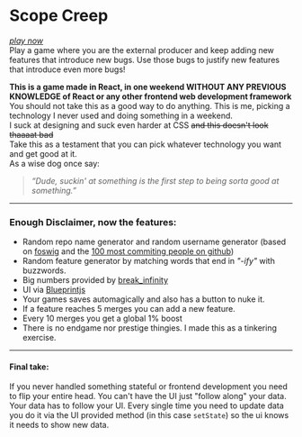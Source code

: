 # Scope Creep
[*play now*](https://miltoncandelero.github.io/scope-creep/)  
Play a game where you are the external producer and keep adding new features that introduce new bugs. Use those bugs to justify new features that introduce even more bugs!

**This is a game made in React, in one weekend WITHOUT ANY PREVIOUS KNOWLEDGE of React or any other frontend web development framework**  
You should not take this as a good way to do anything. This is me, picking a technology I never used and doing something in a weekend.  
I suck at designing and suck even harder at CSS ~~and this doesn't look thaaaat bad~~  
Take this as a testament that you can pick whatever technology you want and get good at it.  
As a wise dog once say:
> *“Dude, suckin' at something is the first step to being sorta good at something.”*

---

### Enough Disclaimer, now the features:

- Random repo name generator and random username generator (based on [foswig](https://github.com/mrsharpoblunto/foswig.js/) and the [100 most commiting people on github](git.io/top))
- Random feature generator by matching words that end in *"-ify"* with buzzwords.
- Big numbers provided by [break_infinity](https://github.com/Patashu/break_infinity.js)
- UI via [Blueprintjs](https://blueprintjs.com/)
- Your games saves automagically and also has a button to nuke it.
- If a feature reaches 5 merges you can add a new feature.
- Every 10 merges you get a global 1% boost
- There is no endgame nor prestige thingies. I made this as a tinkering exercise.

---

#### Final take:
If you never handled something stateful or frontend development you need to flip your entire head. You can't have the UI just "follow along" your data. Your data has to follow your UI. Every single time you need to update data you do it via the UI provided method (in this case `setState`) so the ui knows it needs to show new data. 
